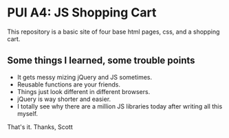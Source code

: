 PUI A4: JS Shopping Cart
========

This repository is a basic site of four base html pages, css, and a shopping cart.

## Some things I learned, some trouble points

* It gets messy mizing jQuery and JS sometimes.
* Reusable functions are your friends.
* Things just look different in different browsers.
* jQuery is way shorter and easier.
* I totally see why there are a million JS libraries today after writing all this myself.

That's it. Thanks, Scott
